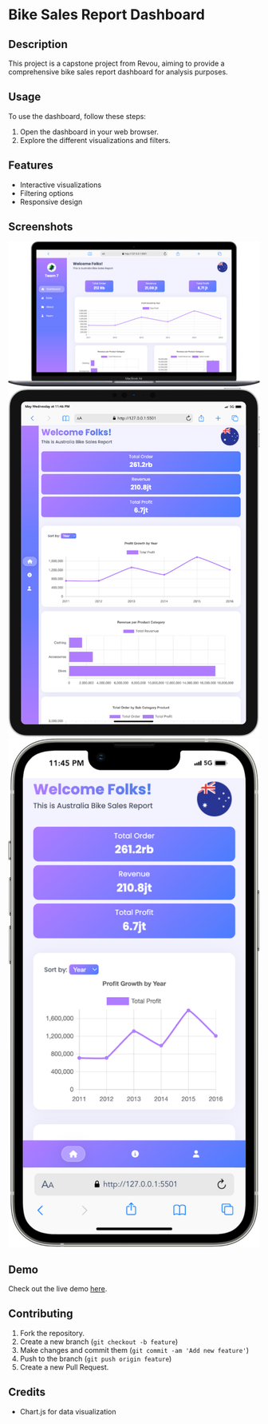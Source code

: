 # Bike Sales Report Dashboard

## Description
This project is a capstone project from Revou, aiming to provide a comprehensive bike sales report dashboard for analysis purposes.

## Usage
To use the dashboard, follow these steps:
1. Open the dashboard in your web browser.
2. Explore the different visualizations and filters.

## Features
- Interactive visualizations
- Filtering options
- Responsive design

## Screenshots
![Desktop View](screenshot/laptop.png)
![Tablet View](screenshot/tablet.png)
![Mobile View](screenshot/mobile.png)

## Demo
Check out the live demo [here](https://revou-team7-jakarta.netlify.app).

## Contributing
1. Fork the repository.
2. Create a new branch (`git checkout -b feature`)
3. Make changes and commit them (`git commit -am 'Add new feature'`)
4. Push to the branch (`git push origin feature`)
5. Create a new Pull Request.

## Credits
- Chart.js for data visualization

